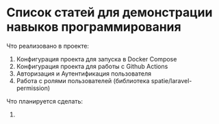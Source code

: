  <h1>Список статей для демонстрации навыков программирования</h1>

Что реализовано в проекте:

<ol>
    <li>Конфигурация проекта для запуска в Docker Compose</li>
    <li>Конфигурация проекта для работы с Github Actions</li>
    <li>Авторизация и Аутентификация пользователя</li>
    <li>Работа с ролями пользователей (библиотека spatie/laravel-permission)</li>
</ol>

Что планируется сделать:

<ol>
    <li></li>
</ol>
